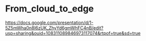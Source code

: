 # From_cloud_to_edge

https://docs.google.com/presentation/d/1-5Z5mWha0n8l6zUK_ZhyYd6gmWhFC4nB/edit?usp=sharing&ouid=108311089846973117074&rtpof=true&sd=true